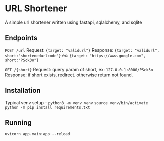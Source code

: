 # URL Shortener
A simple url shortener written using fastapi, sqlalchemy, and sqlite

## Endpoints
`POST /url`
Request: `{target: "validurl"}`
Response: `{target: "validurl", short:"shortenedurlcode"}` ex: `{target: "https://www.google.com", short:"PSck3o"}`

`GET /{short}`
Request: query param of short, ex: `127.0.0.1:8000/PSck3o`
Response: if short exists, redirect. otherwise return not found.

## Installation
Typical venv setup - 
`python3 -m venv venv`
`source venv/bin/activate`
`python -m pip install requirements.txt`

## Running
`uvicorn app.main:app --reload`